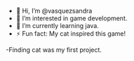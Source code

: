 - 👋 Hi, I’m @vasquezsandra
- 👀 I’m interested in game development.
- 🌱 I’m currently learning java.
- ⚡ Fun fact: My cat inspired this game!

-Finding cat was my first project.
